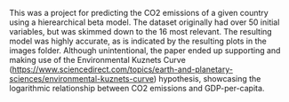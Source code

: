 This was a project for predicting the CO2 emissions of a given country using a hierearchical beta model. The dataset originally had over 50 initial variables, but was skimmed down to the 16 most relevant. The resulting model was highly accurate, as is indicated by the resulting plots in the images folder.
Although unintentional, the paper ended up supporting and making use of the Environmental Kuznets Curve (https://www.sciencedirect.com/topics/earth-and-planetary-sciences/environmental-kuznets-curve) hypothesis, showcasing the logarithmic relationship between CO2 emissions and GDP-per-capita.
